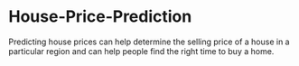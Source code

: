 # House-Price-Prediction
Predicting house prices can help determine the selling price of a house in a particular region and can help people find the right time to buy a home.
